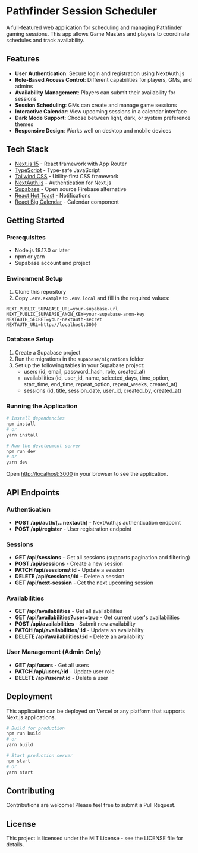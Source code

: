 # Pathfinder Session Scheduler

A full-featured web application for scheduling and managing Pathfinder gaming sessions. This app allows Game Masters and players to coordinate schedules and track availability.

## Features

- **User Authentication**: Secure login and registration using NextAuth.js
- **Role-Based Access Control**: Different capabilities for players, GMs, and admins
- **Availability Management**: Players can submit their availability for sessions
- **Session Scheduling**: GMs can create and manage game sessions
- **Interactive Calendar**: View upcoming sessions in a calendar interface
- **Dark Mode Support**: Choose between light, dark, or system preference themes
- **Responsive Design**: Works well on desktop and mobile devices

## Tech Stack

- [Next.js 15](https://nextjs.org/) - React framework with App Router
- [TypeScript](https://www.typescriptlang.org/) - Type-safe JavaScript
- [Tailwind CSS](https://tailwindcss.com/) - Utility-first CSS framework
- [NextAuth.js](https://next-auth.js.org/) - Authentication for Next.js
- [Supabase](https://supabase.com/) - Open source Firebase alternative
- [React Hot Toast](https://react-hot-toast.com/) - Notifications
- [React Big Calendar](https://github.com/jquense/react-big-calendar) - Calendar component

## Getting Started

### Prerequisites

- Node.js 18.17.0 or later
- npm or yarn
- Supabase account and project

### Environment Setup

1. Clone this repository
2. Copy `.env.example` to `.env.local` and fill in the required values:

```
NEXT_PUBLIC_SUPABASE_URL=your-supabase-url
NEXT_PUBLIC_SUPABASE_ANON_KEY=your-supabase-anon-key
NEXTAUTH_SECRET=your-nextauth-secret
NEXTAUTH_URL=http://localhost:3000
```

### Database Setup

1. Create a Supabase project
2. Run the migrations in the `supabase/migrations` folder
3. Set up the following tables in your Supabase project:
   - users (id, email, password_hash, role, created_at)
   - availabilities (id, user_id, name, selected_days, time_option, start_time, end_time, repeat_option, repeat_weeks, created_at)
   - sessions (id, title, session_date, user_id, created_by, created_at)

### Running the Application

```bash
# Install dependencies
npm install
# or
yarn install

# Run the development server
npm run dev
# or
yarn dev
```

Open [http://localhost:3000](http://localhost:3000) in your browser to see the application.

## API Endpoints

### Authentication

- **POST /api/auth/[...nextauth]** - NextAuth.js authentication endpoint
- **POST /api/register** - User registration endpoint

### Sessions

- **GET /api/sessions** - Get all sessions (supports pagination and filtering)
- **POST /api/sessions** - Create a new session
- **PATCH /api/sessions/:id** - Update a session
- **DELETE /api/sessions/:id** - Delete a session
- **GET /api/next-session** - Get the next upcoming session

### Availabilities

- **GET /api/availabilities** - Get all availabilities
- **GET /api/availabilities?user=true** - Get current user's availabilities
- **POST /api/availabilities** - Submit new availability
- **PATCH /api/availabilities/:id** - Update an availability
- **DELETE /api/availabilities/:id** - Delete an availability

### User Management (Admin Only)

- **GET /api/users** - Get all users
- **PATCH /api/users/:id** - Update user role
- **DELETE /api/users/:id** - Delete a user

## Deployment

This application can be deployed on Vercel or any platform that supports Next.js applications.

```bash
# Build for production
npm run build
# or
yarn build

# Start production server
npm start
# or
yarn start
```

## Contributing

Contributions are welcome! Please feel free to submit a Pull Request.

## License

This project is licensed under the MIT License - see the LICENSE file for details.
